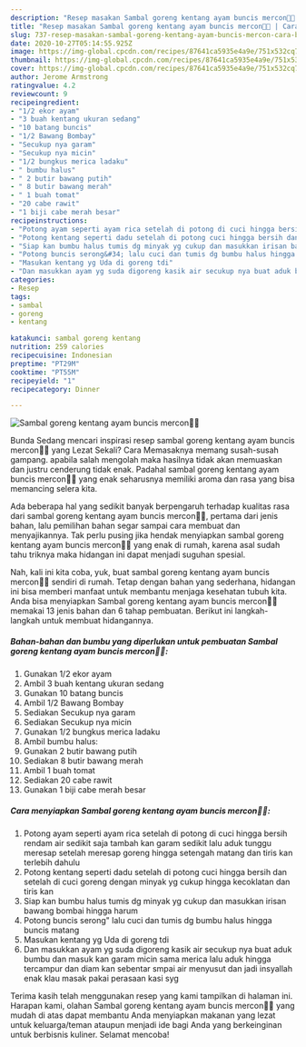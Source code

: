 ```yaml
---
description: "Resep masakan Sambal goreng kentang ayam buncis mercon🥵🤤 | Cara Buat Sambal goreng kentang ayam buncis mercon🥵🤤 Yang Lezat"
title: "Resep masakan Sambal goreng kentang ayam buncis mercon🥵🤤 | Cara Buat Sambal goreng kentang ayam buncis mercon🥵🤤 Yang Lezat"
slug: 737-resep-masakan-sambal-goreng-kentang-ayam-buncis-mercon-cara-buat-sambal-goreng-kentang-ayam-buncis-mercon-yang-lezat
date: 2020-10-27T05:14:55.925Z
image: https://img-global.cpcdn.com/recipes/87641ca5935e4a9e/751x532cq70/sambal-goreng-kentang-ayam-buncis-mercon🥵🤤-foto-resep-utama.jpg
thumbnail: https://img-global.cpcdn.com/recipes/87641ca5935e4a9e/751x532cq70/sambal-goreng-kentang-ayam-buncis-mercon🥵🤤-foto-resep-utama.jpg
cover: https://img-global.cpcdn.com/recipes/87641ca5935e4a9e/751x532cq70/sambal-goreng-kentang-ayam-buncis-mercon🥵🤤-foto-resep-utama.jpg
author: Jerome Armstrong
ratingvalue: 4.2
reviewcount: 9
recipeingredient:
- "1/2 ekor ayam"
- "3 buah kentang ukuran sedang"
- "10 batang buncis"
- "1/2 Bawang Bombay"
- "Secukup nya garam"
- "Secukup nya micin"
- "1/2 bungkus merica ladaku"
- " bumbu halus"
- " 2 butir bawang putih"
- " 8 butir bawang merah"
- " 1 buah tomat"
- "20 cabe rawit"
- "1 biji cabe merah besar"
recipeinstructions:
- "Potong ayam seperti ayam rica setelah di potong di cuci hingga bersih rendam air sedikit saja tambah kan garam sedikit lalu aduk tunggu meresap setelah meresap goreng hingga setengah matang dan tiris kan terlebih dahulu"
- "Potong kentang seperti dadu setelah di potong cuci hingga bersih dan setelah di cuci goreng dengan minyak yg cukup hingga kecoklatan dan tiris kan"
- "Siap kan bumbu halus tumis dg minyak yg cukup dan masukkan irisan bawang bombai hingga harum"
- "Potong buncis serong&#34; lalu cuci dan tumis dg bumbu halus hingga buncis matang"
- "Masukan kentang yg Uda di goreng tdi"
- "Dan masukkan ayam yg suda digoreng kasik air secukup nya buat aduk bumbu dan masuk kan garam micin sama merica lalu aduk hingga tercampur dan diam kan sebentar smpai air menyusut dan jadi insyallah enak klau masak pakai perasaan kasi syg"
categories:
- Resep
tags:
- sambal
- goreng
- kentang

katakunci: sambal goreng kentang 
nutrition: 259 calories
recipecuisine: Indonesian
preptime: "PT29M"
cooktime: "PT55M"
recipeyield: "1"
recipecategory: Dinner

---
```



![Sambal goreng kentang ayam buncis mercon🥵🤤](https://img-global.cpcdn.com/recipes/87641ca5935e4a9e/751x532cq70/sambal-goreng-kentang-ayam-buncis-mercon🥵🤤-foto-resep-utama.jpg)

Bunda Sedang mencari inspirasi resep sambal goreng kentang ayam buncis mercon🥵🤤 yang Lezat Sekali? Cara Memasaknya memang susah-susah gampang. apabila salah mengolah maka hasilnya tidak akan memuaskan dan justru cenderung tidak enak. Padahal sambal goreng kentang ayam buncis mercon🥵🤤 yang enak seharusnya memiliki aroma dan rasa yang bisa memancing selera kita.



Ada beberapa hal yang sedikit banyak berpengaruh terhadap kualitas rasa dari sambal goreng kentang ayam buncis mercon🥵🤤, pertama dari jenis bahan, lalu pemilihan bahan segar sampai cara membuat dan menyajikannya. Tak perlu pusing jika hendak menyiapkan sambal goreng kentang ayam buncis mercon🥵🤤 yang enak di rumah, karena asal sudah tahu triknya maka hidangan ini dapat menjadi suguhan spesial.


Nah, kali ini kita coba, yuk, buat sambal goreng kentang ayam buncis mercon🥵🤤 sendiri di rumah. Tetap dengan bahan yang sederhana, hidangan ini bisa memberi manfaat untuk membantu menjaga kesehatan tubuh kita. Anda bisa menyiapkan Sambal goreng kentang ayam buncis mercon🥵🤤 memakai 13 jenis bahan dan 6 tahap pembuatan. Berikut ini langkah-langkah untuk membuat hidangannya.

<!--inarticleads1-->

##### Bahan-bahan dan bumbu yang diperlukan untuk pembuatan Sambal goreng kentang ayam buncis mercon🥵🤤:

1. Gunakan 1/2 ekor ayam
1. Ambil 3 buah kentang ukuran sedang
1. Gunakan 10 batang buncis
1. Ambil 1/2 Bawang Bombay
1. Sediakan Secukup nya garam
1. Sediakan Secukup nya micin
1. Gunakan 1/2 bungkus merica ladaku
1. Ambil  bumbu halus:
1. Gunakan  2 butir bawang putih
1. Sediakan  8 butir bawang merah
1. Ambil  1 buah tomat
1. Sediakan 20 cabe rawit
1. Gunakan 1 biji cabe merah besar




<!--inarticleads2-->

##### Cara menyiapkan Sambal goreng kentang ayam buncis mercon🥵🤤:

1. Potong ayam seperti ayam rica setelah di potong di cuci hingga bersih rendam air sedikit saja tambah kan garam sedikit lalu aduk tunggu meresap setelah meresap goreng hingga setengah matang dan tiris kan terlebih dahulu
1. Potong kentang seperti dadu setelah di potong cuci hingga bersih dan setelah di cuci goreng dengan minyak yg cukup hingga kecoklatan dan tiris kan
1. Siap kan bumbu halus tumis dg minyak yg cukup dan masukkan irisan bawang bombai hingga harum
1. Potong buncis serong&#34; lalu cuci dan tumis dg bumbu halus hingga buncis matang
1. Masukan kentang yg Uda di goreng tdi
1. Dan masukkan ayam yg suda digoreng kasik air secukup nya buat aduk bumbu dan masuk kan garam micin sama merica lalu aduk hingga tercampur dan diam kan sebentar smpai air menyusut dan jadi insyallah enak klau masak pakai perasaan kasi syg




Terima kasih telah menggunakan resep yang kami tampilkan di halaman ini. Harapan kami, olahan Sambal goreng kentang ayam buncis mercon🥵🤤 yang mudah di atas dapat membantu Anda menyiapkan makanan yang lezat untuk keluarga/teman ataupun menjadi ide bagi Anda yang berkeinginan untuk berbisnis kuliner. Selamat mencoba!
